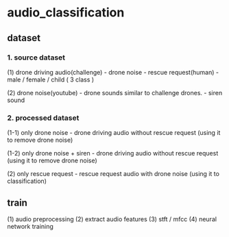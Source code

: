 # audio_classification

## dataset

### 1. source dataset
(1) drone driving audio(challenge)
    - drone noise
    - rescue request(human)
      - male / female / child ( 3 class )
      
(2) drone noise(youtube)
    - drone sounds similar to challenge drones.
    - siren sound
    
### 2. processed dataset
(1-1) only drone noise
      - drone driving audio without rescue request (using it to remove drone noise)

(1-2) only drone noise + siren
      - drone driving audio without rescue request (using it to remove drone noise)

(2) only rescue request
    - rescue request audio with drone noise (using it to classification)
    
    
    
## train

(1) audio preprocessing
(2) extract audio features
(3) stft / mfcc 
(4) neural network training 
